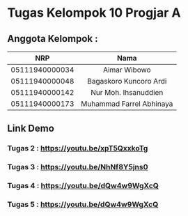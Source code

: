 # Tugas Kelompok 10 Progjar A

## Anggota Kelompok :

|      NRP       |     Nama     |
| :------------: | :----------: |
| 05111940000034 | Aimar Wibowo |
| 05111940000048 | Bagaskoro Kuncoro Ardi |
| 05111940000142 | Nur Moh. Ihsanuddien |
| 05111940000173 | Muhammad Farrel Abhinaya |

## Link Demo 
### Tugas 2 : https://youtu.be/xpT5QxxkoTg
### Tugas 3 : https://youtu.be/NhNf8Y5jns0
### Tugas 4 : https://youtu.be/dQw4w9WgXcQ
### Tugas 5 : https://youtu.be/dQw4w9WgXcQ
